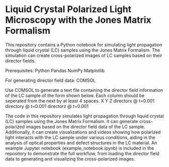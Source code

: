 # Liquid Crystal Polarized Light Microscopy with the Jones Matrix Formalism
This repository contains a Python notebook for simulating light propagation through liquid crystal (LC) samples using the Jones Matrix Formalism. The simulation can create cross-polarized images of LC samples based on their director fields.

Prerequisites:
Python 
Pandas
NumPy
Matplotlib

For generating director field data: COMSOL

Use COMSOL to generate a text file containing the director field information of the LC sample of the form shown below. Each column should be seperated from the next by at least 4 spaces.
X    Y    Z    directorx @ t=0.001    directory @ t=0.001    directorz @ t=0.001

The code in this repository simulates light propagation through liquid crystal (LC) samples using the Jones Matrix Formalism. It can generate cross-polarized images based on the director field data of the LC sample. Additionally, it can create visualizations and videos showing how polarized light interacts with the LC sample under various conditions, aiding in the analysis of optical properties and defect structures in the LC material. An example Jupyter notebook (example_notebook.ipynb) is included in the repository to demonstrate the full workflow, from loading the director field data to generating and visualizing the cross-polarized images.
